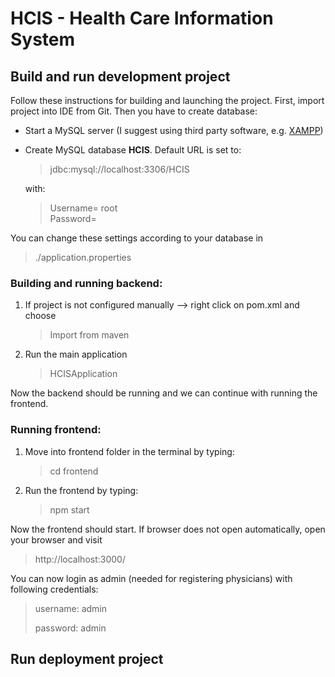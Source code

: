 # HCIS - Health Care Information System

## Build and run development project

Follow these instructions for building and launching the project.
First, import project into IDE from Git. Then you have to create database:

* Start a MySQL server (I suggest using third party software, e.g. [XAMPP](https://www.apachefriends.org/de/index.html))
* Create MySQL database **HCIS**. 
Default URL is set to:

    >jdbc:mysql://localhost:3306/HCIS

    with:
    > Username= root                                                           
    Password=

You can change these settings according to your database in
    
   > ./application.properties

### Building and running backend: 
1. If project is not configured manually --> right click on pom.xml and choose
      
    >Import from maven
2. Run the main application

    >HCISApplication

Now the backend should be running and we can continue with running the frontend.

### Running frontend:

1. Move into frontend folder in the terminal by typing:

    >cd frontend

2. Run the frontend by typing:

    >npm start

Now the frontend should start. If browser does not open automatically, open your browser and visit

>http://localhost:3000/

You can now login as admin (needed for registering physicians) with following credentials:

>username: admin 
>
>password: admin

## Run deployment project
